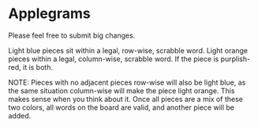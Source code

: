 # Applegrams

Please feel free to submit big changes.

Light blue pieces sit within a legal, row-wise, scrabble word.
Light orange pieces within a legal, column-wise, scrabble word.
If the piece is purplish-red, it is both.

NOTE: Pieces with no adjacent pieces row-wise will also be light blue, as the same situation
column-wise will make the piece light orange. This makes sense when you think about it. Once 
all pieces are a mix of these two colors, all words on the board are valid, and another piece will be added.
